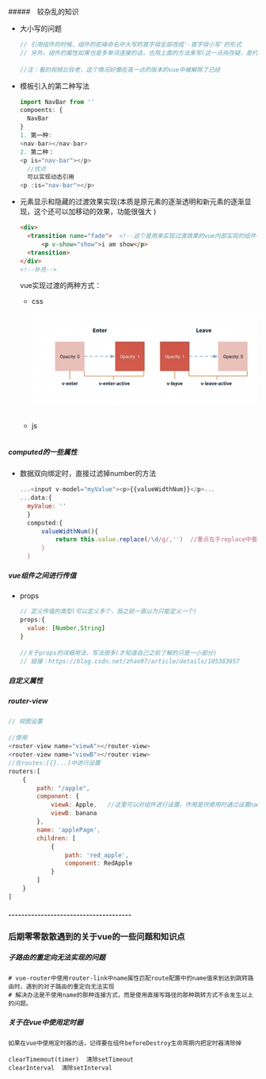 #####　较杂乱的知识

+ 大小写的问题

  ```js
  // 引用组件的时候，组件的驼峰命名中大写的首字母全部改成'-首字母小写'的形式
  // 另外，组件的属性如果也是多单词连接的话，也用上面的方法来写(这一点尚存疑，是约定俗成的规范吗？我喜欢用_来写，因为这样双击左键可以直接选上整个属性)
  
  //注：看的视频比较老，这个情况好像在高一点的版本的vue中被解除了已经
  ```

+ 模板引入的第二种写法

  ```js
  import NavBar from ''
  compoents: {
  	NavBar
  }
  1. 第一种:
  <nav-bar></nav-bar>
  2. 第二种：
  <p is="nav-bar"></p>
  	//优点
  	可以实现动态引用
  <p :is="nav-bar"></p>
  ```

+ 元素显示和隐藏的过渡效果实现(本质是原元素的逐渐透明和新元素的逐渐显现，这个还可以加移动的效果，功能很强大 )

  ```html
  <div>
  	<transition name="fade">  <!--这个是用来实现过渡效果的vue内部实现的组件-->
  		<p v-show="show">i am show</p>
  	<transition>
  </div>
  <!--补充-->
  ```

  vue实现过渡的两种方式：

  + css

    ![vue中试用css实现过渡效果](.\vue中试用css实现过渡效果.png)
  
    ```
  
    ```

    
  
  + js
  
    ```
    
    ```
  
    

##### computed的一些属性

+ 数据双向绑定时，直接过滤掉number的方法

  ```js
  ...<input v-model="myValue"><p>{{valueWidthNum}}</p>...
  ...data:{
  	myValue: ''
  	}
  	computed:{
  		valueWidthNum(){
  			return this.value.replace(/\d/g/,'')  //重点在于replace中套正则表达式的用法
  		} 
  	}
  ```


##### vue组件之间进行传值

+ props

  ```js
  // 定义传值的类型(可以定义多个，我之前一直以为只能定义一个)
  props:{
  	value: [Number,String]
  }
  
  //关于props的详细用法，写法很多(才知道自己之前了解的只是一小部分)
  // 链接：https://blog.csdn.net/zhao97/article/details/105383657
  ```

##### 自定义属性

##### router-view

```js
// 视图设置

//使用
<router-view name="viewA"></router-view>
<router-view name="viewB"></router-view>
//在routes:[{}...]中进行设置
routers:[
    {
        path: "/apple",
        component: {
            viewA: Apple,   //这里可以对组件进行设置，作用是供使用时通过设置name达到选择不同组件的效果
            viewB: banana
        },
        name: 'applePage',
        children: [
            {
                path: 'red_apple',
                component: RedApple
            }
        ]
    }
]

```



#### --------------------------------------

### 后期零零散散遇到的关于vue的一些问题和知识点

##### 子路由的重定向无法实现的问题

```shell
# vue-router中使用router-link中name属性匹配route配置中的name值来到达到跳转路由时，遇到的对子路由的重定向无法实现
# 解决办法是不使用name的那种连接方式，而是使用直接写路径的那种跳转方式不会发生以上的问题。
```

##### 关于在vue中使用定时器

```
如果在vue中使用定时器的话，记得要在组件beforeDestroy生命周期内把定时器清除掉

clearTimemout(timer)  清除setTimeout
clearInterval  清除setInterval
```

